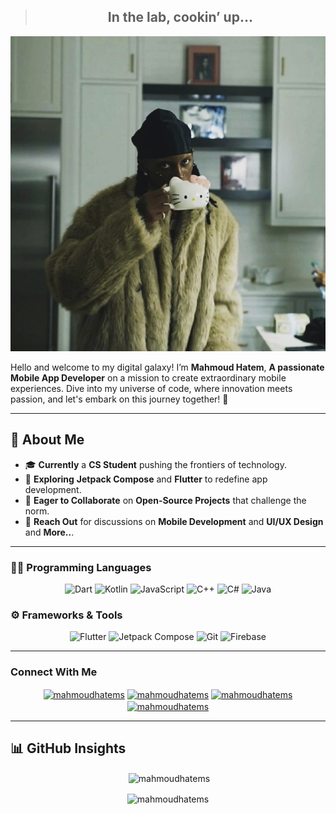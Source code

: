 <div align="center">
  <blockquote>
    <h2><strong>In the lab, cookin’ up...</strong></h2>
  </blockquote>
</div>

<p align="center">
  <img src="cartiKitty.jpg" alt="" />
</p>

Hello and welcome to my digital galaxy! I’m **Mahmoud Hatem**,  **A passionate Mobile App Developer** on a mission to create extraordinary mobile experiences. Dive into my universe of code, where innovation meets passion, and let's embark on this journey together! 🚀

---

## 🚀 About Me

- 🎓 **Currently** a **CS Student** pushing the frontiers of technology.
- 📖 **Exploring** **Jetpack Compose** and **Flutter** to redefine app development.
- 🤝 **Eager to Collaborate** on **Open-Source Projects** that challenge the norm.
- 💬 **Reach Out** for discussions on **Mobile Development** and **UI/UX Design** and **More..**.
---
### 🧑‍💻 Programming Languages

<p align="center">
  <img src="https://img.shields.io/badge/Dart-0175C2?style=for-the-badge&logo=dart&logoColor=white" alt="Dart" />
  <img src="https://img.shields.io/badge/Kotlin-0095D5?style=for-the-badge&logo=kotlin&logoColor=white" alt="Kotlin" />
  <img src="https://img.shields.io/badge/JavaScript-F7DF1E?style=for-the-badge&logo=javascript&logoColor=black" alt="JavaScript" />
  <img src="https://img.shields.io/badge/C++-00599C?style=for-the-badge&logo=cplusplus&logoColor=white" alt="C++" />
  <img src="https://img.shields.io/badge/C%23-239120?style=for-the-badge&logo=csharp&logoColor=white" alt="C#" />
  <img src="https://img.shields.io/badge/Java-007396?style=for-the-badge&logo=java&logoColor=white" alt="Java" />
</p>

### ⚙️ Frameworks & Tools

<p align="center">
  <img src="https://img.shields.io/badge/Flutter-02569B?style=for-the-badge&logo=flutter&logoColor=white" alt="Flutter" />
  <img src="https://img.shields.io/badge/Jetpack%20Compose-4285F4?style=for-the-badge&logo=jetpack-compose&logoColor=white" alt="Jetpack Compose" />
  <img src="https://img.shields.io/badge/Git-F05032?style=for-the-badge&logo=git&logoColor=white" alt="Git" />
  <img src="https://img.shields.io/badge/Firebase-FFCA28?style=for-the-badge&logo=firebase&logoColor=black" alt="Firebase" />
</p>

---

### Connect With Me
<p align="center">
<a href="https://linkedin.com/in/mahmoudhatems" target="blank"><img align="center" src="https://raw.githubusercontent.com/rahuldkjain/github-profile-readme-generator/master/src/images/icons/Social/linked-in-alt.svg" alt="mahmoudhatems" height="30" width="40" /></a>
<a href="https://fb.com/mahmoudhatems" target="blank"><img align="center" src="https://raw.githubusercontent.com/rahuldkjain/github-profile-readme-generator/master/src/images/icons/Social/facebook.svg" alt="mahmoudhatems" height="30" width="40" /></a>
<a href="https://instagram.com/mahmoudhatems" target="blank"><img align="center" src="https://raw.githubusercontent.com/rahuldkjain/github-profile-readme-generator/master/src/images/icons/Social/instagram.svg" alt="mahmoudhatems" height="30" width="40" /></a>
<a href="https://www.youtube.com/@mahmoudhatems" target="blank"><img align="center" src="https://raw.githubusercontent.com/rahuldkjain/github-profile-readme-generator/master/src/images/icons/Social/youtube.svg" alt="mahmoudhatems" height="30" width="40" /></a>
</p>

---

## 📊 GitHub Insights

<p  align="center">&nbsp;<img align="center" src="https://github-readme-stats.vercel.app/api?username=mahmoudhatems&show_icons=true&theme=dark&title_color=ff66b2&hide_border=true&locale=en" alt="mahmoudhatems" /></p>

<p  align="center"><img align="center" src="https://github-readme-streak-stats.herokuapp.com/?user=mahmoudhatems&theme=dark" alt="mahmoudhatems" /></p>

